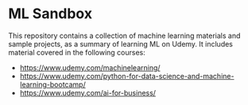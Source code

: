 # ML Sandbox

This repository contains a collection of machine learning materials and sample projects, as a summary of learning ML on Udemy. It includes material covered in the following courses:

* https://www.udemy.com/machinelearning/
* https://www.udemy.com/python-for-data-science-and-machine-learning-bootcamp/
* https://www.udemy.com/ai-for-business/